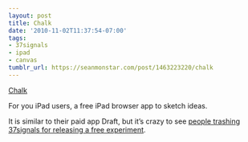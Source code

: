 ```yaml
---
layout: post
title: Chalk
date: '2010-11-02T11:37:54-07:00'
tags:
- 37signals
- ipad
- canvas
tumblr_url: https://seanmonstar.com/post/1463223220/chalk
---
```

[Chalk](http://chalk.37signals.com/)  

For you iPad users, a free iPad browser app to sketch ideas.

It is similar to their paid app Draft, but it’s crazy to see [people trashing 37signals for releasing a free experiment](http://37signals.com/svn/posts/2637-introducing-chalk-a-fun-little-browser-based-app-for-ipad-inspired-by-our-new-office#comments).

